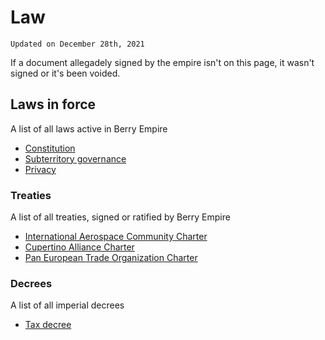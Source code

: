 # Law
`Updated on December 28th, 2021`

If a document allegadely signed by the empire isn't on this page, it wasn't signed or it's been voided.
## Laws in force
A list of all laws active in Berry Empire
<ul>
  <li><a href="./constitution">Constitution</a></li>
  <li><a href="./territory">Subterritory governance</a></li>
  <li><a href="./privacy">Privacy</a></li>
</ul>

### Treaties
A list of all treaties, signed or ratified by Berry Empire
<ul>
  <li><a href="./treaty/1_iac_charter.html">International Aerospace Community Charter</a></li>
  <li><a href="./treaty/2_ca_charter.html">Cupertino Alliance Charter</a></li>
  <li><a href="./treaty/3_peto_charter.html">Pan European Trade Organization Charter</a></li>
</ul>

### Decrees
A list of all imperial decrees
<ul>
  <li><a href="./tax.html">Tax decree</a></li>
</ul>
